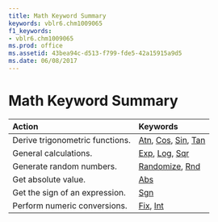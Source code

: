 ```yaml
---
title: Math Keyword Summary
keywords: vblr6.chm1009065
f1_keywords:
- vblr6.chm1009065
ms.prod: office
ms.assetid: 43bea94c-d513-f799-fde5-42a15915a9d5
ms.date: 06/08/2017
---
```



# Math Keyword Summary


|**Action**|**Keywords**|
|:-----|:-----|
|Derive trigonometric functions.|[Atn](atn-function.md), [Cos](cos-function.md), [Sin](sin-function.md), [Tan](tan-function.md)|
|General calculations.|[Exp](exp-function.md), [Log](log-function.md), [Sqr](sqr-function.md)|
|Generate random numbers.|[Randomize](randomize-statement.md), [Rnd](rnd-function.md)|
|Get absolute value.|[Abs](abs-function.md)|
|Get the sign of an expression.|[Sgn](sgn-function.md)|
|Perform numeric conversions.|[Fix](int-fix-functions.md), [Int](int-fix-functions.md)|

